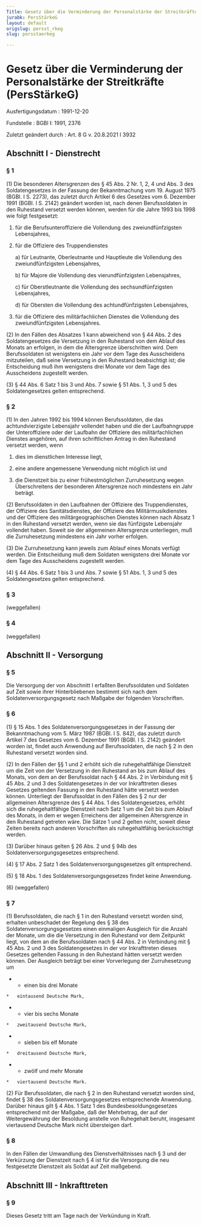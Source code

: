 ```yaml
---
Title: Gesetz über die Verminderung der Personalstärke der Streitkräfte
jurabk: PersStärkeG
layout: default
origslug: persst_rkeg
slug: persstaerkeg

---
```


# Gesetz über die Verminderung der Personalstärke der Streitkräfte (PersStärkeG)

Ausfertigungsdatum
:   1991-12-20

Fundstelle
:   BGBl I: 1991, 2376

Zuletzt geändert durch
:   Art. 8 G v. 20.8.2021 I 3932


## Abschnitt I - Dienstrecht



### § 1

(1) Die besonderen Altersgrenzen des § 45 Abs. 2 Nr. 1, 2, 4 und Abs.
3 des Soldatengesetzes in der Fassung der Bekanntmachung vom 19.
August 1975 (BGBl. I S. 2273), das zuletzt durch Artikel 6 des
Gesetzes vom 6. Dezember 1991 (BGBl. I S. 2142) geändert worden ist,
nach denen Berufssoldaten in den Ruhestand versetzt werden können,
werden für die Jahre 1993 bis 1998 wie folgt festgesetzt:

1.  für die Berufsunteroffiziere die Vollendung des zweiundfünfzigsten
    Lebensjahres,


2.  für die Offiziere des Truppendienstes

    a)  für Leutnante, Oberleutnante und Hauptleute die Vollendung des
        zweiundfünfzigsten Lebensjahres,


    b)  für Majore die Vollendung des vierundfünfzigsten Lebensjahres,


    c)  für Oberstleutnante die Vollendung des sechsundfünfzigsten
        Lebensjahres,


    d)  für Obersten die Vollendung des achtundfünfzigsten Lebensjahres,





3.  für die Offiziere des militärfachlichen Dienstes die Vollendung des
    zweiundfünfzigsten Lebensjahres.




(2) In den Fällen des Absatzes 1 kann abweichend von § 44 Abs. 2 des
Soldatengesetzes die Versetzung in den Ruhestand von dem Ablauf des
Monats an erfolgen, in dem die Altersgrenze überschritten wird. Dem
Berufssoldaten ist wenigstens ein Jahr vor dem Tage des Ausscheidens
mitzuteilen, daß seine Versetzung in den Ruhestand beabsichtigt ist;
die Entscheidung muß ihm wenigstens drei Monate vor dem Tage des
Ausscheidens zugestellt werden.

(3) § 44 Abs. 6 Satz 1 bis 3 und Abs. 7 sowie § 51 Abs. 1, 3 und 5 des
Soldatengesetzes gelten entsprechend.


### § 2

(1) In den Jahren 1992 bis 1994 können Berufssoldaten, die das
achtundvierzigste Lebensjahr vollendet haben und die der
Laufbahngruppe der Unteroffiziere oder der Laufbahn der Offiziere des
militärfachlichen Dienstes angehören, auf ihren schriftlichen Antrag
in den Ruhestand versetzt werden, wenn

1.  dies im dienstlichen Interesse liegt,


2.  eine andere angemessene Verwendung nicht möglich ist und


3.  die Dienstzeit bis zu einer frühestmöglichen Zurruhesetzung wegen
    Überschreitens der besonderen Altersgrenze noch mindestens ein Jahr
    beträgt.




(2) Berufssoldaten in den Laufbahnen der Offiziere des
Truppendienstes, der Offiziere des Sanitätsdienstes, der Offiziere des
Militärmusikdienstes und der Offiziere des militärgeographischen
Dienstes können nach Absatz 1 in den Ruhestand versetzt werden, wenn
sie das fünfzigste Lebensjahr vollendet haben. Soweit sie der
allgemeinen Altersgrenze unterliegen, muß die Zurruhesetzung
mindestens ein Jahr vorher erfolgen.

(3) Die Zurruhesetzung kann jeweils zum Ablauf eines Monats verfügt
werden. Die Entscheidung muß dem Soldaten wenigstens drei Monate vor
dem Tage des Ausscheidens zugestellt werden.

(4) § 44 Abs. 6 Satz 1 bis 3 und Abs. 7 sowie § 51 Abs. 1, 3 und 5 des
Soldatengesetzes gelten entsprechend.


### § 3

(weggefallen)


### § 4

(weggefallen)


## Abschnitt II - Versorgung



### § 5

Die Versorgung der von Abschnitt I erfaßten Berufssoldaten und
Soldaten auf Zeit sowie ihrer Hinterbliebenen bestimmt sich nach dem
Soldatenversorgungsgesetz nach Maßgabe der folgenden Vorschriften.


### § 6

(1) § 15 Abs. 1 des Soldatenversorgungsgesetzes in der Fassung der
Bekanntmachung vom 5. März 1987 (BGBl. I S. 842), das zuletzt durch
Artikel 7 des Gesetzes vom 6. Dezember 1991 (BGBl. I S. 2142) geändert
worden ist, findet auch Anwendung auf Berufssoldaten, die nach § 2 in
den Ruhestand versetzt worden sind.

(2) In den Fällen der §§ 1 und 2 erhöht sich die ruhegehaltfähige
Dienstzeit um die Zeit von der Versetzung in den Ruhestand an bis zum
Ablauf des Monats, von dem an der Berufssoldat nach § 44 Abs. 2 in
Verbindung mit § 45 Abs. 2 und 3 des Soldatengesetzes in der vor
Inkrafttreten dieses Gesetzes geltenden Fassung in den Ruhestand hätte
versetzt werden können. Unterliegt der Berufssoldat in den Fällen des
§ 2 nur der allgemeinen Altersgrenze des § 44 Abs. 1 des
Soldatengesetzes, erhöht sich die ruhegehaltfähige Dienstzeit nach
Satz 1 um die Zeit bis zum Ablauf des Monats, in dem er wegen
Erreichens der allgemeinen Altersgrenze in den Ruhestand getreten
wäre. Die Sätze 1 und 2 gelten nicht, soweit diese Zeiten bereits nach
anderen Vorschriften als ruhegehaltfähig berücksichtigt werden.

(3) Darüber hinaus gelten § 26 Abs. 2 und § 94b des
Soldatenversorgungsgesetzes entsprechend.

(4) § 17 Abs. 2 Satz 1 des Soldatenversorgungsgesetzes gilt
entsprechend.

(5) § 18 Abs. 1 des Soldatenversorgungsgesetzes findet keine
Anwendung.

(6) (weggefallen)


### § 7

(1) Berufssoldaten, die nach § 1 in den Ruhestand versetzt worden
sind, erhalten unbeschadet der Regelung des § 38 des
Soldatenversorgungsgesetzes einen einmaligen Ausgleich für die Anzahl
der Monate, um die die Versetzung in den Ruhestand vor dem Zeitpunkt
liegt, von dem an die Berufssoldaten nach § 44 Abs. 2 in Verbindung
mit § 45 Abs. 2 und 3 des Soldatengesetzes in der vor Inkrafttreten
dieses Gesetzes geltenden Fassung in den Ruhestand hätten versetzt
werden können. Der Ausgleich beträgt bei einer Vorverlegung der
Zurruhesetzung um

*    *   einen bis drei Monate

    *   eintausend Deutsche Mark,


*    *   vier bis sechs Monate

    *   zweitausend Deutsche Mark,


*    *   sieben bis elf Monate

    *   dreitausend Deutsche Mark,


*    *   zwölf und mehr Monate

    *   viertausend Deutsche Mark.




(2) Für Berufssoldaten, die nach § 2 in den Ruhestand versetzt worden
sind, findet § 38 des Soldatenversorgungsgesetzes entsprechende
Anwendung. Darüber hinaus gilt § 4 Abs. 1 Satz 1 des
Bundesbesoldungsgesetzes entsprechend mit der Maßgabe, daß der
Mehrbetrag, der auf der Weitergewährung der Besoldung anstelle von
Ruhegehalt beruht, insgesamt viertausend Deutsche Mark nicht
übersteigen darf.


### § 8

In den Fällen der Umwandlung des Dienstverhältnisses nach § 3 und der
Verkürzung der Dienstzeit nach § 4 ist für die Versorgung die neu
festgesetzte Dienstzeit als Soldat auf Zeit maßgebend.


## Abschnitt III - Inkrafttreten



### § 9

Dieses Gesetz tritt am Tage nach der Verkündung in Kraft.

